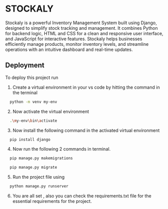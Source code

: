 # STOCKALY 
Stockaly is a powerful Inventory Management System built using Django, designed to simplify stock tracking and management. It combines Python for backend logic, HTML and CSS for a clean and responsive user interface, and JavaScript for interactive features. Stockaly helps businesses efficiently manage products, monitor inventory levels, and streamline operations with an intuitive dashboard and real-time updates.




## Deployment

To deploy this project run

1. Create a virtual environment in your vs code by hitting the command in the terminal
```bash
  python -m venv my-env
```
2. Now activate the virtual environment
```bash
  .\my-env\bin\activate
```
3. Now install the following command in the activated virtual environment
```bash
  pip install django
```
4. Now run the following 2 commands in terminal.
```bash
  pip manage.py makemigrations
  ```
```bash
  pip manage.py migrate
  ```  

5. Run the project file using 
```bash
  python manage.py runserver
```
6. You are all set , also you can check the requirements.txt file for the essential requirements for the project.
